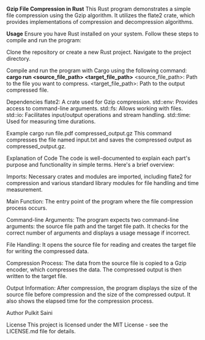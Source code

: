 **Gzip File Compression in Rust**
This Rust program demonstrates a simple file compression using the Gzip algorithm. It utilizes the flate2 crate, which provides implementations of compression and decompression algorithms.

**Usage**
Ensure you have Rust installed on your system. Follow these steps to compile and run the program:

Clone the repository or create a new Rust project.
Navigate to the project directory.

Compile and run the program with Cargo using the following command:
  **cargo run <source_file_path> <target_file_path>**
  <source_file_path>: Path to the file you want to compress.
  <target_file_path>: Path to the output compressed file.

Dependencies
flate2: A crate used for Gzip compression.
std::env: Provides access to command-line arguments.
std::fs: Allows working with files.
std::io: Facilitates input/output operations and stream handling.
std::time: Used for measuring time durations.

Example
cargo run file.pdf compressed_output.gz
This command compresses the file named input.txt and saves the compressed output as compressed_output.gz.

Explanation of Code
The code is well-documented to explain each part's purpose and functionality in simple terms. Here's a brief overview:

Imports: Necessary crates and modules are imported, including flate2 for compression and various standard library modules for file handling and time measurement.

Main Function: The entry point of the program where the file compression process occurs.

Command-line Arguments: The program expects two command-line arguments: the source file path and the target file path. It checks for the correct number of arguments and displays a usage message if incorrect.

File Handling: It opens the source file for reading and creates the target file for writing the compressed data.

Compression Process: The data from the source file is copied to a Gzip encoder, which compresses the data. The compressed output is then written to the target file.

Output Information: After compression, the program displays the size of the source file before compression and the size of the compressed output. It also shows the elapsed time for the compression process.

Author
Pulkit Saini

License
This project is licensed under the MIT License - see the LICENSE.md file for details.
